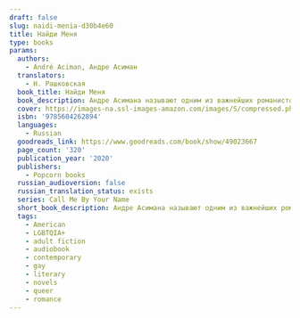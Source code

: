 ```yaml
---
draft: false
slug: naidi-menia-d30b4e60
title: Найди Меня
type: books
params:
  authors:
    - André Aciman, Андре Асиман
  translators:
    - Н. Рашковская
  book_title: Найди Меня
  book_description: Андре Асимана называют одним из важнейших романистов современности. «Найди меня» — долгожданное продолжение его бестселлера «Назови меня своим именем», покорившего миллионы читателей во всем мире. Роман повествует о трех героях — Элио, его отце Сэмюэле и Оливере, которые даже спустя многие годы так и не забыли о событиях одного далекого лета в Италии. Теперь их судьбам суждено переплестись вновь.
  cover: https://images-na.ssl-images-amazon.com/images/S/compressed.photo.goodreads.com/books/1575221373i/49023667.jpg
  isbn: '9785604262894'
  languages:
    - Russian
  goodreads_link: https://www.goodreads.com/book/show/49023667
  page_count: '320'
  publication_year: '2020'
  publishers:
    - Popcorn books
  russian_audioversion: false
  russian_translation_status: exists
  series: Call Me By Your Name
  short_book_description: Андре Асимана называют одним из важнейших романистов современности. «Найди меня» — долгожданное продолжение его бестселлера «Назови меня своим именем», покорившего миллионы читателей во всем мире.
  tags:
    - American
    - LGBTQIA+
    - adult fiction
    - audiobook
    - contemporary
    - gay
    - literary
    - novels
    - queer
    - romance
---
```


